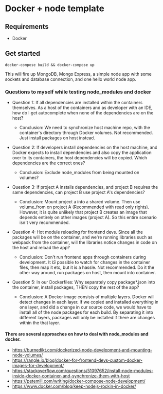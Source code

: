 # Docker + node template
## Requirements
- Docker

## Get started
`docker-compose build && docker-compose up`

This will fire up MongoDB, Mongo Express, a simple node app with some sockets and database connection, and one hello world node app.

### Questions to myself while testing node_modules and docker
- Question 1: If all dependencies are installed within the containers themselves. As a host of the containers and as developer with an IDE, how do I get autocomplete when none of the dependencies are on the host?
  - Conclusion: We need to synchronize host machine repo, with the container's directory through Docker volumes. Not recommended. Just install packages on host instead.

- Question 2: If developers install dependencies on the host machine, and Docker expects to install dependencies and also copy the application over to its containers, the host dependencies will be copied. Which dependencies are the correct ones?
  - Conclusion: Exclude node_modules from being mounted on volumes?

- Question 3: If project A installs dependencies, and project B requires the same dependencies, can project B use project A's dependencies?
  - Conclusion: Mount project a into a shared volume. Then use volume_from on project A (Recommended with read only rights). However, it is quite unlikely that project B creates an image that depends entirely on other images (project A). So this entire scenario isn't very recommended.

- Question 4: Hot module reloading for frontend devs. Since all the packages will be on the container, and we're running libraries such as webpack from the container, will the libraries notice changes in code on the host and reload the app?
  - Conclusion: Don't run frontend apps through containers during development. It _IS_ possible to watch for changes in the container files, then map it etc, but it is a hassle. Not recommended. Do it the other way around, run packages on host, then mount into container.

- Question 5: In our Dockerfiles: Why separately copy package*.json into the container, install packages, THEN copy the rest of the app?
  - Conclusion: A Docker image consists of multiple layers. Docker will detect changes in each layer. If we copied and installed everything in one layer, and did a change in our source code, we would have to install all of the node packages for each build. By separating it into different layers, packages will only be installed if there are changes within the that layer.

#### There are several approaches on how to deal with node_modules and docker.
- https://burnedikt.com/dockerized-node-development-and-mounting-node-volumes/
- https://rangle.io/blog/docker-for-frontend-devs-custom-docker-images-for-development/
- https://stackoverflow.com/questions/51097652/install-node-modules-inside-docker-container-and-synchronize-them-with-host
- https://petemill.com/writing/docker-compose-node-development/
- https://www.docker.com/blog/keep-nodejs-rockin-in-docker/
